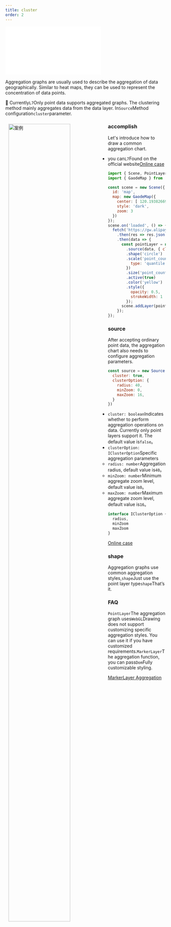 ```yaml
---
title: cluster
order: 2
---
```


<embed src="@/docs/api/common/style.md"></embed>

Aggregation graphs are usually used to describe the aggregation of data geographically. Similar to heat maps, they can be used to represent the concentration of data points.

🌟 Currently`L7`Only point data supports aggregated graphs. The clustering method mainly aggregates data from the data layer. In`Source`Method configuration`cluster`parameter.

<div>
  <div style="width:60%;float:left; margin: 10px;">
    <img  width="80%" alt="案例" src='https://gw.alipayobjects.com/mdn/antv_site/afts/img/A*paQsRKykjL4AAAAAAAAAAABkARQnAQ'>
  </div>
</div>

### accomplish

Let's introduce how to draw a common aggregation chart.

* you can`L7`Found on the official website[Online case](/examples/point/cluster/#cluster)

```js
import { Scene, PointLayer } from '@antv/l7';
import { GaodeMap } from '@antv/l7-maps';

const scene = new Scene({
  id: 'map',
  map: new GaodeMap({
    center: [ 120.19382669582967, 30.258134 ],
    style: 'dark',
    zoom: 3
  })
});
scene.on('loaded', () => {
  fetch('https://gw.alipayobjects.com/os/basement_prod/d3564b06-670f-46ea-8edb-842f7010a7c6.json')
    .then(res => res.json())
    .then(data => {
      const pointLayer = new PointLayer({})
        .source(data, { cluster: true })
        .shape('circle')
        .scale('point_count', {
          type: 'quantile'
        })
        .size('point_count', [ 5, 10, 15, 20, 25 ])
        .active(true)
        .color('yellow')
        .style({
          opacity: 0.5,
          strokeWidth: 1
        });
      scene.addLayer(pointLayer);
    });
});
```

### source

After accepting ordinary point data, the aggregation chart also needs to configure aggregation parameters.

```js
const source = new Source(data, {
  cluster: true,
  clusterOption: {
    radius: 40,
    minZoom: 0,
    maxZoom: 16,
  }
})
```

* `cluster: boolean`Indicates whether to perform aggregation operations on data. Currently only point layers support it. The default value is`false`。
* `clusterOption: IClusterOption`Specific aggregation parameters
  * `radius: number`Aggregation radius, default value is`40`。
  * `minZoom: number`Minimum aggregate zoom level, default value is`0`。
  * `maxZoom: number`Maximum aggregate zoom level, default value is`16`。

```js
interface IClusterOption {
  radius,
  minZoom
  maxZoom
}
```

[Online case](/examples/point/cluster#cluster)

### shape

Aggregation graphs use common aggregation styles,`shape`Just use the point layer type`shape`That’s it.

### FAQ

`PointLayer`The aggregation graph uses`WebGL`Drawing does not support customizing specific aggregation styles. You can use it if you have customized requirements.`MarkerLayer`The aggregation function, you can pass`Dom`Fully customizable styling.

[MarkerLayer Aggregation](/api/component/markerlayer)
